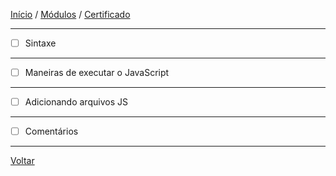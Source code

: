 [Início](https://github.com/Thalyalm/rocketseat-trilha-fundamentar) /
[Módulos](https://github.com/Thalyalm/rocketseat-trilha-fundamentar/tree/main/modulos/readme.md) /
[Certificado](https://github.com/Thalyalm/rocketseat-trilha-fundamentar/tree/main/certificado)

---

- [ ] Sintaxe

---

- [ ] Maneiras de executar o JavaScript

---

- [ ] Adicionando arquivos JS

---

- [ ] Comentários

---

[Voltar](/modulos/guia-estelar-javascript/readme.md)
